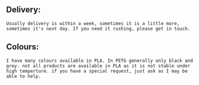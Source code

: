 ## Delivery:
    Usually delivery is within a week, sometimes it is a little more, sometimes it's next day. If you need it rushing, please get in touch.
## Colours:
    I have many colours available in PLA. In PETG generally only black and grey. not all products are available in PLA as it is not stable under high temperture. if you have a special request, just ask as I may be able to help. 
